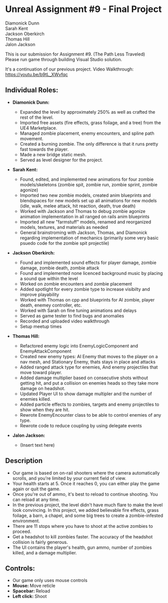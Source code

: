 # Unreal Assignment #9 - Final Project

Diamonick Dunn<br>
Sarah Kent<br>
Jackson Oberkirch<br>
Thomas Hill<br>
Jalon Jackson<br>

This is our submission for Assignment #9. (The Path Less Traveled)<br>
Please run game through building Visual Studio solution. 

It's a continuation of our previous project.
Video Walkthrough: https://youtu.be/b9tL_XWvfqc

## Individual Roles:
* <b>Diamonick Dunn:</b>
  * Expanded the level by approximately 250% as well as crafted the rest of the level. 
  * Imported free assets (fire effects, grass foilage, and a tree) from the UE4 Marketplace.
  * Managed zombie placement, enemy encounters, and spline path movement.
  * Created a burning zombie. The only difference is that it runs pretty fast towards the player.
  * Made a new bridge static mesh.
  * Served as level designer for the project.
  
* <b>Sarah Kent:</b>
  * Found, edited, and implemented new animations for four zombie models/skeletons (zombie spit, zombie run, zombie sprint, zombie agonize)
  * Imported two new zombie models, created anim blueprints and blendspaces for new models set up all animations for new models (idle, walk, melee attack, hit reaction, death, true death)
  * Worked with Jackson and Thomas to debug zombie agonize animation implementation in all ranged on rails anim blueprints
  * Imported all new "farmstuff" models, renamed and reorganized models, textures, and materials as needed
  * General brainstroming with Jackson, Thomas, and Diamonick regarding implementation of mechanics (primarily some very basic psuedo code for the zombie spit projectile)
  
* <b>Jackson Oberkirch:</b>
  * Found and implemented sound effects for player damage, zombie damage, zombie death, zombie attack 
  * Found and implemented none licenced background music by placing a sound que within the level 
  * Worked on zombie encounters and zombie placement 
  * Added spotlight for every zombie type to increase visibilty and improve playability 
  * Worked with Thomas on cpp and blueprints for AI zombie, player death, enemey controller, etc. 
  * Worked with Sarah on fine tuning animations and delays 
  * Served as game tester to find bugs and anomalies
  * Recorded and uploaded video walkthrough 
  * Setup meetup times 
  
* <b>Thomas Hill:</b>
  * Refactored enemy logic into EnemyLogicComponent and EnemyAttackComponent
  * Created new enemy types: AI Enemy that moves to the player on a nav mesh, and Stationary Enemy, thats stays in place and attacks
  * Added ranged attack type for enemies, And enemy projectiles that move toward player.
  * Added damage multiplier based on consecutive shots without getting hit, and put a collision on enemies heads so they take more damage on headshot.
  * Updated Player UI to show damage multipler and the number of enemies killed.
  * Added particle effects to zombies, targets and enemy projectiles to show when they are hit.
  * Rewrote EnemyEncounter class to be able to control enemies of any type. 
  * Rewrote code to reduce coupling by using delegate events 
  
* <b>Jalon Jackson:</b>
  * (Insert text here)
  
## Description
* Our game is based on on-rail shooters where the camera automatically scrolls, and you're limited by your current field of view.
* Your health starts at 5. Once it reaches 0, you can either play the game again or quit the game.
* Once you're out of ammo, it's best to reload to continue shooting. You can reload at any time.
* In the previous project, the level didn't have much flare to make the level look convincing. In this project, we added believable fire effects, grass foilage, a barn, a chapel, and some big trees to create a zombie-infested environment.
* There are 11 stops where you have to shoot at the active zombies to proceed.
* Get a headshot to kill zombies faster. The accuracy of the headshot collision is fairly generous.
* The UI contains the player's health, gun ammo, number of zombies killed, and a damage multiplier.
  
## Controls:
* Our game only uses mouse controls
* <b>Mouse: </b>Move reticle
* <b>Spacebar: </b>Reload
* <b>Left click: </b>Shoot
